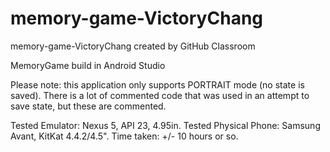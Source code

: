 # memory-game-VictoryChang
memory-game-VictoryChang created by GitHub Classroom

MemoryGame build in Android Studio

Please note: this application only supports PORTRAIT mode (no state is saved). 
There is a lot of commented code that was used in an attempt to save state, but these are commented.

Tested Emulator: Nexus 5, API 23, 4.95in.
Tested Physical Phone: Samsung Avant, KitKat 4.4.2/4.5".
Time taken: +/- 10 hours or so.
